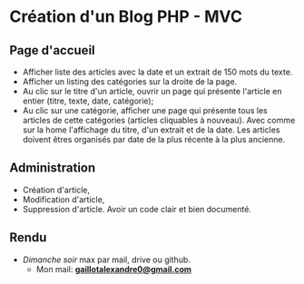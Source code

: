 # Création d'un Blog PHP - MVC

## Page d'accueil
- Afficher liste des articles avec la date et un extrait de 150 mots du texte.
- Afficher un listing des catégories sur la droite de la page.
- Au clic sur le titre d'un article, ouvrir un page qui présente l'article en entier (titre, texte, date, catégorie);
- Au clic sur une catégorie, afficher une page qui présente tous les articles de cette catégories (articles cliquables à nouveau). Avec comme sur la home l'affichage du titre, d'un extrait et de la date. Les articles doivent êtres organisés par date de la plus récente à la plus ancienne.

## Administration
- Création d'article,
- Modification d'article,
- Suppression d'article.
Avoir un code clair et bien documenté.

## Rendu
- *Dimanche soir* max par mail, drive ou github.
  - Mon mail: **gaillotalexandre0@gmail.com**
